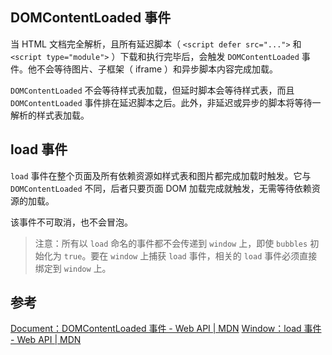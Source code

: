 
## DOMContentLoaded 事件

当 HTML 文档完全解析，且所有延迟脚本（ `<script defer src="...">` 和 `<script type="module">` ）下载和执行完毕后，会触发 `DOMContentLoaded` 事件。他不会等待图片、子框架（ iframe ）和异步脚本内容完成加载。

`DOMContentLoaded` 不会等待样式表加载，但延时脚本会等待样式表，而且 `DOMContentLoaded` 事件排在延迟脚本之后。此外，非延迟或异步的脚本将等待一解析的样式表加载。

## load 事件

`load` 事件在整个页面及所有依赖资源如样式表和图片都完成加载时触发。它与 `DOMContentLoaded` 不同，后者只要页面 DOM 加载完成就触发，无需等待依赖资源的加载。

该事件不可取消，也不会冒泡。

> 注意：所有以 `load` 命名的事件都不会传递到 `window` 上，即使 `bubbles` 初始化为 `true`。要在 `window` 上捕获 `load` 事件，相关的 `load` 事件必须直接绑定到 `window` 上。

## 参考

[Document：DOMContentLoaded 事件 - Web API | MDN](https://developer.mozilla.org/zh-CN/docs/Web/API/Document/DOMContentLoaded_event)
[Window：load 事件 - Web API | MDN](https://developer.mozilla.org/zh-CN/docs/Web/API/Window/load_event)